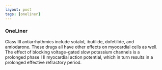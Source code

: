 ```yaml
---
layout: post
tags: [oneliner]
---
```



### OneLiner

Class III antiarrhythmics include sotalol, ibutilide, dofetilide, and amiodarone. These drugs all have other effects on myocardial cells as well. The effect of blocking voltage-gated slow potassium channels is a prolonged phase I II myocardial action potential, which in turn results in a prolonged effective refractory period.
